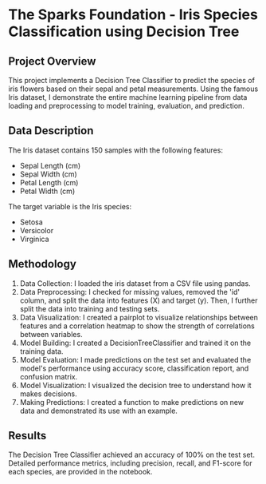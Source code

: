 # The Sparks Foundation - Iris Species Classification using Decision Tree

## Project Overview

This project implements a Decision Tree Classifier to predict the species of iris flowers based on their sepal and petal measurements. Using the famous Iris dataset, I demonstrate the entire machine learning pipeline from data loading and preprocessing to model training, evaluation, and prediction.

## Data Description

The Iris dataset contains 150 samples with the following features:
- Sepal Length (cm)
- Sepal Width (cm)
- Petal Length (cm)
- Petal Width (cm)

The target variable is the Iris species:
- Setosa
- Versicolor
- Virginica

## Methodology

1. Data Collection: I loaded the iris dataset from a CSV file using pandas.
2. Data Preprocessing: I checked for missing values, removed the 'id' column, and split the data into features (X) and target (y). Then, I further split the data into training and testing sets.
3. Data Visualization: I created a pairplot to visualize relationships between features and a correlation heatmap to show the strength of correlations between variables.
4. Model Building: I created a DecisionTreeClassifier and trained it on the training data.
5. Model Evaluation: I made predictions on the test set and evaluated the model's performance using accuracy score, classification report, and confusion matrix.
6. Model Visualization: I visualized the decision tree to understand how it makes decisions.
7. Making Predictions: I created a function to make predictions on new data and demonstrated its use with an example.

## Results

The Decision Tree Classifier achieved an accuracy of 100% on the test set. Detailed performance metrics, including precision, recall, and F1-score for each species, are provided in the notebook.
